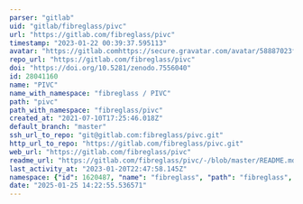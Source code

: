 ```yaml
---
parser: "gitlab"
uid: "gitlab/fibreglass/pivc"
url: "https://gitlab.com/fibreglass/pivc"
timestamp: "2023-01-22 00:39:37.595113"
avatar: "https://gitlab.comhttps://secure.gravatar.com/avatar/58887023f5b1b121cde5b3c987adc02f?s=80&d=identicon"
repo_url: "https://gitlab.com/fibreglass/pivc"
doi: "https://doi.org/10.5281/zenodo.7556040"
id: 28041160
name: "PIVC"
name_with_namespace: "fibreglass / PIVC"
path: "pivc"
path_with_namespace: "fibreglass/pivc"
created_at: "2021-07-10T17:25:46.018Z"
default_branch: "master"
ssh_url_to_repo: "git@gitlab.com:fibreglass/pivc.git"
http_url_to_repo: "https://gitlab.com/fibreglass/pivc.git"
web_url: "https://gitlab.com/fibreglass/pivc"
readme_url: "https://gitlab.com/fibreglass/pivc/-/blob/master/README.md"
last_activity_at: "2023-01-20T22:47:58.145Z"
namespace: {"id": 1620487, "name": "fibreglass", "path": "fibreglass", "kind": "user", "full_path": "fibreglass", "parent_id": null, "avatar_url": "https://secure.gravatar.com/avatar/58887023f5b1b121cde5b3c987adc02f?s=80&d=identicon", "web_url": "https://gitlab.com/fibreglass"}
date: "2025-01-25 14:22:55.536571"
---
```

